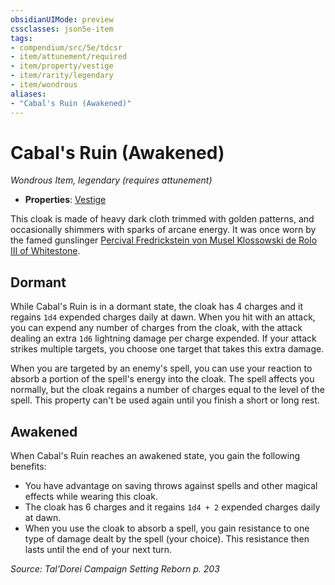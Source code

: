```yaml
---
obsidianUIMode: preview
cssclasses: json5e-item
tags:
- compendium/src/5e/tdcsr
- item/attunement/required
- item/property/vestige
- item/rarity/legendary
- item/wondrous
aliases: 
- "Cabal's Ruin (Awakened)"
---
```

# Cabal's Ruin (Awakened)
*Wondrous Item, legendary (requires attunement)*  

- **Properties**: [Vestige](/Systems/5e/rules/item-properties.md#Vestige)

This cloak is made of heavy dark cloth trimmed with golden patterns, and occasionally shimmers with sparks of arcane energy. It was once worn by the famed gunslinger [Percival Fredrickstein von Musel Klossowski de Rolo III of Whitestone](/Systems/5e/bestiary/humanoid/percival-de-rolo-tdcsr.md).

## Dormant

While Cabal's Ruin is in a dormant state, the cloak has 4 charges and it regains `1d4` expended charges daily at dawn. When you hit with an attack, you can expend any number of charges from the cloak, with the attack dealing an extra `1d6` lightning damage per charge expended. If your attack strikes multiple targets, you choose one target that takes this extra damage.

When you are targeted by an enemy's spell, you can use your reaction to absorb a portion of the spell's energy into the cloak. The spell affects you normally, but the cloak regains a number of charges equal to the level of the spell. This property can't be used again until you finish a short or long rest.

## Awakened

When Cabal's Ruin reaches an awakened state, you gain the following benefits:

- You have advantage on saving throws against spells and other magical effects while wearing this cloak.  
- The cloak has 6 charges and it regains `1d4 + 2` expended charges daily at dawn.  
- When you use the cloak to absorb a spell, you gain resistance to one type of damage dealt by the spell (your choice). This resistance then lasts until the end of your next turn.  

*Source: Tal'Dorei Campaign Setting Reborn p. 203*